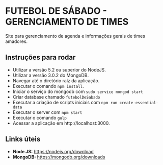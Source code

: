 # FUTEBOL DE SÁBADO - GERENCIAMENTO DE TIMES

Site para gerenciamento de agenda e informações gerais de times amadores.

## Instruções para rodar
- Utilizar a versão 5.2 ou superior do NodeJS.
- Utilizar a versão 3.0.2 do MongoDB.
- Navegar até o diretório raíz da aplicação.
- Executar o comando ```npm install```.
- Iniciar o serviço do mongodb com ```sudo service mongod start```
- Criar database chamado ```futebolDeSabado```
- Executar a criação de scripts iniciais com  ```npm run create-essential-data```
- Executar o server com ```npm start```
- Executar o comando ```gulp```
- Acessar a aplicação em http://localhost:3000.

## Links úteis
- **Node JS:** https://nodejs.org/download
- **MongoDB:** https://mongodb.org/downloads
